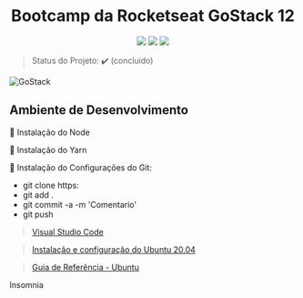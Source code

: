 <h1 align="center">Bootcamp da Rocketseat GoStack 12</h1>

<p align="center">
    <img src="https://img.shields.io/static/v1?label=&message=node.JS&color=green&style=for-the-badge&logo=NODEJS"/>
    <img src="https://img.shields.io/static/v1?label=&message=react.JS&color=blue&style=for-the-badge&logo=REACTJS"/>
  <img src="https://img.shields.io/static/v1?label=&message=REACT_NATIVE&color=purple&style=for-the-badge&logo=REACT_NATIVE"/>
</p>

> Status do Projeto: :heavy_check_mark: (concluido)

![GoStack](https://user-images.githubusercontent.com/54650669/110630230-dfc72000-8183-11eb-9808-b758d181d6a6.png)

## Ambiente de Desenvolvimento

:construction: Instalação do Node

:construction: Instalação do Yarn

:construction: Instalação do Configurações do Git:
- git clone https:
- git add .
- git commit -a -m 'Comentario'
- git push

> <a href="https://www.notion.so/Visual-Studio-Code-e0d3c48eebdd4df586c4ba8c12cf5a7a" target="_blank">Visual Studio Code</a>

> <a href="https://www.notion.so/Ubuntu-20-04-a61bc0eaa4764dec88e55b1f871abbe1" target="_blank">Instalação e configuração do Ubuntu 20.04</a>

> <a href="http://docente.ifsc.edu.br/mello/livros/editor-VI-tutoriais/vim-ref.html" target="_blank">Guia de Referência - Ubuntu</a>





Insomnia
